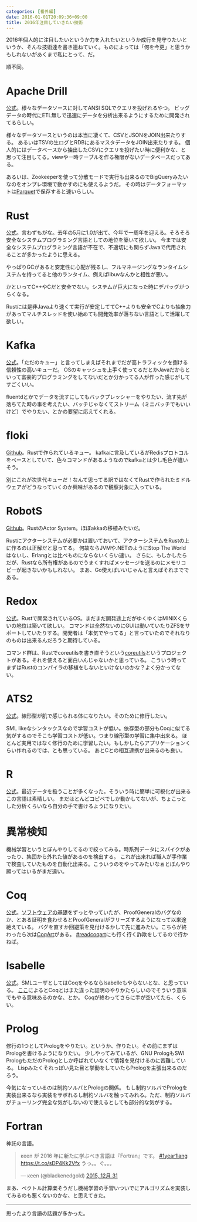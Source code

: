 ```yaml
---
categories: [番外編]
date: 2016-01-01T20:09:36+09:00
title: 2016年注目していきたい技術
---
```


2016年個人的に注目したいというか力を入れたいというか成行を見守りたいというか、そんな技術達を書き連ねていく。ものによっては「何を今更」と思うかもしれないがあくまで私にとって、だ。

順不同。

<!--more-->

# Apache Drill
[公式](https://drill.apache.org/)。様々なデータソースに対してANSI SQLでクエリを投げれるやつ。
ビッグデータの時代にETL無しで迅速にデータを分析出来るようにするために開発されてるらしい。

様々なデータソースというのは本当に凄くて、CSVとJSONをJOIN出来たりする。
あるいはTSVの生ログとRDBにあるマスタデータをJOIN出来たりする。
個人的にはデータベースから抽出したCSVにクエリを投げたい時に便利かな、と思って注目してる。viewや一時テーブルを作る権限がないデータベースだってある。

あるいは、Zookeeperを使って分散モードで実行も出来るのでBigQueryみたいなのをオンプレ環境で動かすのにも使えるようだ。
その時はデータフォーマットは[Parquet](https://drill.apache.org/docs/parquet-format/)で保存すると速いらしい。

# Rust
[公式](https://www.rust-lang.org/)。言わずもがな。去年の5月に1.0が出て、今年で一周年を迎える。そろそろ安全なシステムプログラミング言語としての地位を築いて欲しい。
今までは安全なシステムプログラミング言語が不在で、不適切にも関らずJavaで代用されることが多かったように思える。

やっぱりGCがあると安定性に心配が残るし、フルマネージングなランタイムシステムを持ってると他のランタイム、例えばlibuvなんかと相性が悪い。

かといってC++やCだと安全でない。システムが巨大になった時にデバッグがつらくなる。

Rustには是非Javaより速くて実行が安定しててC++よりも安全でCよりも抽象力があってマルチスレッドを使い始めても開発効率が落ちない言語として活躍して欲しい。


# Kafka
[公式](http://kafka.apache.org/)。「ただのキュー」と言ってしまえばそれまでだが高トラフィックを捌ける信頼性の高いキューだ。
OSのキャッシュを上手く使ってるだとかJavaだからといって富豪的プログラミングをしてないだとか分かってる人が作った感じがしてすごくいい。

fluentdとかでデータを流すにしてもバックプレッシャーをやりたい、流す先が落ちてた時の事を考えたい、バッチじゃなくてストリーム（ミニバッチでもいいけど）でやりたい、とかの要望に応えてくれる。

# floki
[Github](https://github.com/arthurprs/floki)。Rustで作られているキュー。
kafkaに言及しているがRedisプロトコルをベースとしていて、色々コマンドがあるようなのでkafkaとは少し毛色が違いそう。

別にこれが次世代キューだ！なんて思ってる訳ではなくてRustで作られたミドルウェアがどうなっていくのか興味があるので観察対象に入っている。

# RobotS
[Github](https://github.com/gamazeps/RobotS)。RustのActor System。ほぼakkaの移植みたいだ。

Rustにアクターシステムが必要かは置いておいて、アクターシステムをRustの上に作るのは正解だと思ってる。
何故ならJVMや.NETのようにStop The Worldはないし、Erlangとは比べものにならないくらい速い。
さらに、もしかしたらだが、Rustなら所有権があるのでうまくすればメッセージを送るのにメモリコピーが起きないかもしれない。
まあ、Go使えばいいじゃんと言えばそれまでである。

# Redox
[公式](http://www.redox-os.org/)。Rustで開発されているOS。まだまだ開発途上だがゆくゆくはMINIXくらいの地位は築いて欲しい。
コマンドは全然ないのにGUIは動いていたりZFSをサポートしていたりする。開発者は「本気でやってる」と言っていたのでそれなりのものは出来るんだろうと期待している。

コマンド群は、Rustでcoreutilsを書き直そうという[coreutils](https://github.com/uutils/coreutils)というプロジェクトがある。それを使えると面白いんじゃないかと思っている。
こういう時ってまずはRustのコンパイラの移植をしないといけないのかな？よく分かってない。

# ATS2
[公式](http://www.ats-lang.org/)。線形型が肌で感じられる体になりたい。そのために修行したい。

SML likeなシンタックスなので学習コストが低い。依存型の部分もCoqに似てる気がするのでそこも学習コストが低い。つまり線形型の学習に集中出来る。
ほとんど実用ではなく修行のために学習したい。もしかしたらアプリケーションくらい作れるのでは、とも思っている。
あとCとの相互連携が出来るのも良い。


# R
[公式](https://www.r-project.org/)。最近データを扱うことが多くなった。そういう時に簡単に可視化が出来るこの言語は素晴しい。
まだほとんどコピペでしか動かしてないが、ちょこっとした分析くらいなら自分の手で書けるようになりたい。

# 異常検知
機械学習というとぼんやりしてるので絞ってみる。時系列データにスパイクがあったり、集団から外れた値があるのを検出する。
これが出来れば職人が手作業で検査していたものを自動化出来る。こういうのをやってみたいなぁとぼんやり願ってはいるがまだ遠い。

# Coq
[公式](https://coq.inria.fr/)。[ソフトウェアの基礎](http://proofcafe.org/sf/)をずっとやっていたが、ProofGeneralのバグなのか、とある証明を食わせるとProofGeneralがフリーズするようになって以来途絶えている。
バグを直すか回避策を見付けるかして先に進みたい。こちらが終わったら次は[CoqArt](http://www.amazon.co.jp/Interactive-Theorem-Proving-Program-Development/dp/3540208542)がある。 
[#readcoqart](https://twitter.com/search?q=%23readcoqart&src=typd&lang=ja)にも行く行く詐欺をしてるので行かねば。


# Isabelle
[公式](https://isabelle.in.tum.de/)。SMLユーザとしてはCoqをやるならIsabelleもやらないとな、と思っている。
[ここ](http://qiita.com/myuon_myon/items/11bb5bfc2e274fdaea7c)によるとCoqとはまた違った証明のやりかたらしいのでそういう意味でもやる意味あるのかな、とか。
Coqが終わってさらに手が空いてたら、くらい。


# Prolog
修行の1つとしてPrologをやりたい。というか、作りたい。その前にまずはPrologを書けるようになりたい。
少しやってみているが、GNU PrologもSWI PrologもただのPrologとしか呼ばれていなくて情報を見付けるのに苦難している。
Lispみたくそれっぽい見た目と挙動をしていたらPrologを主張出来るのだろう。

今気になっているのは制約ソルバとPrologの関係。
もし制約ソルバでPrologを実装出来るなら実装をサボれるし制約ソルバを触ってみれる。ただ、制約ソルバがチューリング完全な気がしないので使えるとしても部分的な気がする。


# Fortran
神託の言語。

<blockquote class="twitter-tweet" lang="ja"><p lang="ja" dir="ltr">κeen が 2016 年に新たに学ぶべき言語は『Fortran』です。&#10;<a href="https://twitter.com/hashtag/1year1lang?src=hash">#1year1lang</a>&#10;<a href="https://t.co/sDP4Kk2Vfx">https://t.co/sDP4Kk2Vfx</a>&#10;&#10;うっ。。ぐ。。。</p>&mdash; κeen (@blackenedgold) <a href="https://twitter.com/blackenedgold/status/682535448124637184">2015, 12月 31</a></blockquote>
<script async src="//platform.twitter.com/widgets.js" charset="utf-8"></script>

まあ、ベクトル計算楽そうだし機械学習の手習いついでにアルゴリズムを実装してみるのも悪くないのかな、と思えてきた。


----

思ったより言語の話題が多かった。
